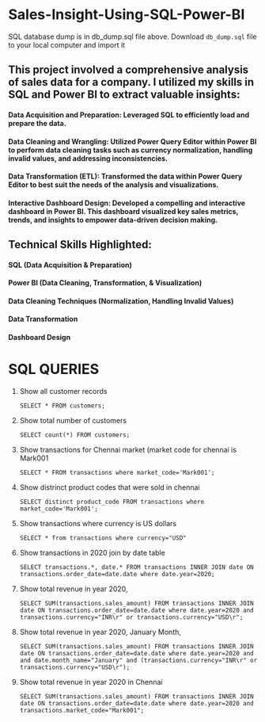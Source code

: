# Sales-Insight-Using-SQL-Power-BI
SQL database dump is in db_dump.sql file above. Download `db_dump.sql` file to your local computer and import it

## This project involved a comprehensive analysis of sales data for a company. I utilized my skills in SQL and Power BI to extract valuable insights:
#### Data Acquisition and Preparation: Leveraged SQL to efficiently load and prepare the data.
#### Data Cleaning and Wrangling: Utilized Power Query Editor within Power BI to perform data cleaning tasks such as currency normalization, handling invalid values, and addressing inconsistencies.
#### Data Transformation (ETL): Transformed the data within Power Query Editor to best suit the needs of the analysis and visualizations.
#### Interactive Dashboard Design: Developed a compelling and interactive dashboard in Power BI. This dashboard visualized key sales metrics, trends, and insights to empower data-driven decision making.

## Technical Skills Highlighted:

#### SQL (Data Acquisition & Preparation)
#### Power BI (Data Cleaning, Transformation, & Visualization)
#### Data Cleaning Techniques (Normalization, Handling Invalid Values)
#### Data Transformation 
#### Dashboard Design

# SQL QUERIES
1. Show all customer records

    `SELECT * FROM customers;`

2. Show total number of customers

    `SELECT count(*) FROM customers;`

3. Show transactions for Chennai market (market code for chennai is Mark001

    `SELECT * FROM transactions where market_code='Mark001';`

4. Show distrinct product codes that were sold in chennai

    `SELECT distinct product_code FROM transactions where market_code='Mark001';`

5. Show transactions where currency is US dollars

    `SELECT * from transactions where currency="USD"`

6. Show transactions in 2020 join by date table

    `SELECT transactions.*, date.* FROM transactions INNER JOIN date ON transactions.order_date=date.date where date.year=2020;`

7. Show total revenue in year 2020,

    `SELECT SUM(transactions.sales_amount) FROM transactions INNER JOIN date ON transactions.order_date=date.date where date.year=2020 and transactions.currency="INR\r" or transactions.currency="USD\r";`
	
8. Show total revenue in year 2020, January Month,

    `SELECT SUM(transactions.sales_amount) FROM transactions INNER JOIN date ON transactions.order_date=date.date where date.year=2020 and and date.month_name="January" and (transactions.currency="INR\r" or transactions.currency="USD\r");`

9. Show total revenue in year 2020 in Chennai

    `SELECT SUM(transactions.sales_amount) FROM transactions INNER JOIN date ON transactions.order_date=date.date where date.year=2020
and transactions.market_code="Mark001";`
